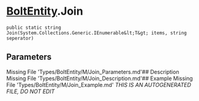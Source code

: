 # [BoltEntity](Types/BoltEntity.md).Join
`public static string Join(System.Collections.Generic.IEnumerable&lt;T&gt; items, string seperator)`
## Parameters
Missing File 'Types/BoltEntity/M/Join_Parameters.md'## Description
Missing File 'Types/BoltEntity/M/Join_Description.md'## Example
Missing File 'Types/BoltEntity/M/Join_Example.md'
*THIS IS AN AUTOGENERATED FILE, DO NOT EDIT*
